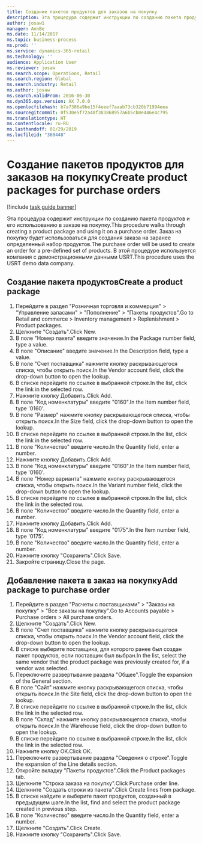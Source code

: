 ```yaml
---
title: Создание пакетов продуктов для заказов на покупку
description: Эта процедура содержит инструкции по созданию пакета продуктов и его использованию в заказе на покупку.
author: josaw1
manager: AnnBe
ms.date: 11/14/2017
ms.topic: business-process
ms.prod: ''
ms.service: dynamics-365-retail
ms.technology: ''
audience: Application User
ms.reviewer: josaw
ms.search.scope: Operations, Retail
ms.search.region: Global
ms.search.industry: Retail
ms.author: josaw
ms.search.validFrom: 2016-06-30
ms.dyn365.ops.version: AX 7.0.0
ms.openlocfilehash: b7a7386a9be15f4eeef7aaab73cb320b71994eea
ms.sourcegitcommit: 0f530e5f72a40f383868957a6b5cb0e446e4c795
ms.translationtype: HT
ms.contentlocale: ru-RU
ms.lasthandoff: 01/29/2019
ms.locfileid: "360448"
---
```

# <a name="create-product-packages-for-purchase-orders"></a><span data-ttu-id="50c18-103">Создание пакетов продуктов для заказов на покупку</span><span class="sxs-lookup"><span data-stu-id="50c18-103">Create product packages for purchase orders</span></span>

[!include [task guide banner](../includes/task-guide-banner.md)]

<span data-ttu-id="50c18-104">Эта процедура содержит инструкции по созданию пакета продуктов и его использованию в заказе на покупку.</span><span class="sxs-lookup"><span data-stu-id="50c18-104">This procedure walks through creating a product package and using it on a purchase order.</span></span> <span data-ttu-id="50c18-105">Заказ на покупку будет использоваться для создания заказа на заранее определенный набор продуктов.</span><span class="sxs-lookup"><span data-stu-id="50c18-105">The purchase order will be used to create an order for a pre-defined set of products.</span></span> <span data-ttu-id="50c18-106">В этой процедуре используется компания с демонстрационными данными USRT.</span><span class="sxs-lookup"><span data-stu-id="50c18-106">This procedure uses the USRT demo data company.</span></span>


## <a name="create-a-product-package"></a><span data-ttu-id="50c18-107">Создание пакета продуктов</span><span class="sxs-lookup"><span data-stu-id="50c18-107">Create a product package</span></span>
1. <span data-ttu-id="50c18-108">Перейдите в раздел "Розничная торговля и коммерция" > "Управление запасами" > "Пополнение" > "Пакеты продуктов".</span><span class="sxs-lookup"><span data-stu-id="50c18-108">Go to Retail and commerce > Inventory management > Replenishment > Product packages.</span></span>
2. <span data-ttu-id="50c18-109">Щелкните "Создать".</span><span class="sxs-lookup"><span data-stu-id="50c18-109">Click New.</span></span>
3. <span data-ttu-id="50c18-110">В поле "Номер пакета" введите значение.</span><span class="sxs-lookup"><span data-stu-id="50c18-110">In the Package number field, type a value.</span></span>
4. <span data-ttu-id="50c18-111">В поле "Описание" введите значение.</span><span class="sxs-lookup"><span data-stu-id="50c18-111">In the Description field, type a value.</span></span>
5. <span data-ttu-id="50c18-112">В поле "Счет поставщика" нажмите кнопку раскрывающегося списка, чтобы открыть поиск.</span><span class="sxs-lookup"><span data-stu-id="50c18-112">In the Vendor account field, click the drop-down button to open the lookup.</span></span>
6. <span data-ttu-id="50c18-113">В списке перейдите по ссылке в выбранной строке.</span><span class="sxs-lookup"><span data-stu-id="50c18-113">In the list, click the link in the selected row.</span></span>
7. <span data-ttu-id="50c18-114">Нажмите кнопку Добавить.</span><span class="sxs-lookup"><span data-stu-id="50c18-114">Click Add.</span></span>
8. <span data-ttu-id="50c18-115">В поле "Код номенклатуры" введите "0160".</span><span class="sxs-lookup"><span data-stu-id="50c18-115">In the Item number field, type '0160'.</span></span>
9. <span data-ttu-id="50c18-116">В поле "Размер" нажмите кнопку раскрывающегося списка, чтобы открыть поиск.</span><span class="sxs-lookup"><span data-stu-id="50c18-116">In the Size field, click the drop-down button to open the lookup.</span></span>
10. <span data-ttu-id="50c18-117">В списке перейдите по ссылке в выбранной строке.</span><span class="sxs-lookup"><span data-stu-id="50c18-117">In the list, click the link in the selected row.</span></span>
11. <span data-ttu-id="50c18-118">В поле "Количество" введите число.</span><span class="sxs-lookup"><span data-stu-id="50c18-118">In the Quantity field, enter a number.</span></span>
12. <span data-ttu-id="50c18-119">Нажмите кнопку Добавить.</span><span class="sxs-lookup"><span data-stu-id="50c18-119">Click Add.</span></span>
13. <span data-ttu-id="50c18-120">В поле "Код номенклатуры" введите "0160".</span><span class="sxs-lookup"><span data-stu-id="50c18-120">In the Item number field, type '0160'.</span></span>
14. <span data-ttu-id="50c18-121">В поле "Номер варианта" нажмите кнопку раскрывающегося списка, чтобы открыть поиск.</span><span class="sxs-lookup"><span data-stu-id="50c18-121">In the Variant number field, click the drop-down button to open the lookup.</span></span>
15. <span data-ttu-id="50c18-122">В списке перейдите по ссылке в выбранной строке.</span><span class="sxs-lookup"><span data-stu-id="50c18-122">In the list, click the link in the selected row.</span></span>
16. <span data-ttu-id="50c18-123">В поле "Количество" введите число.</span><span class="sxs-lookup"><span data-stu-id="50c18-123">In the Quantity field, enter a number.</span></span>
17. <span data-ttu-id="50c18-124">Нажмите кнопку Добавить.</span><span class="sxs-lookup"><span data-stu-id="50c18-124">Click Add.</span></span>
18. <span data-ttu-id="50c18-125">В поле "Код номенклатуры" введите "0175".</span><span class="sxs-lookup"><span data-stu-id="50c18-125">In the Item number field, type '0175'.</span></span>
19. <span data-ttu-id="50c18-126">В поле "Количество" введите число.</span><span class="sxs-lookup"><span data-stu-id="50c18-126">In the Quantity field, enter a number.</span></span>
20. <span data-ttu-id="50c18-127">Нажмите кнопку "Сохранить".</span><span class="sxs-lookup"><span data-stu-id="50c18-127">Click Save.</span></span>
21. <span data-ttu-id="50c18-128">Закройте страницу.</span><span class="sxs-lookup"><span data-stu-id="50c18-128">Close the page.</span></span>

## <a name="add-package-to-purchase-order"></a><span data-ttu-id="50c18-129">Добавление пакета в заказ на покупку</span><span class="sxs-lookup"><span data-stu-id="50c18-129">Add package to purchase order</span></span>
1. <span data-ttu-id="50c18-130">Перейдите в раздел "Расчеты с поставщиками" > "Заказы на покупку" > "Все заказы на покупку".</span><span class="sxs-lookup"><span data-stu-id="50c18-130">Go to Accounts payable > Purchase orders > All purchase orders.</span></span>
2. <span data-ttu-id="50c18-131">Щелкните "Создать".</span><span class="sxs-lookup"><span data-stu-id="50c18-131">Click New.</span></span>
3. <span data-ttu-id="50c18-132">В поле "Счет поставщика" нажмите кнопку раскрывающегося списка, чтобы открыть поиск.</span><span class="sxs-lookup"><span data-stu-id="50c18-132">In the Vendor account field, click the drop-down button to open the lookup.</span></span>
4. <span data-ttu-id="50c18-133">В списке выберите поставщика, для которого ранее был создан пакет продуктов, если поставщик был выбран.</span><span class="sxs-lookup"><span data-stu-id="50c18-133">In the list, select the same vendor that the product package was previously created for, if a vendor was selected.</span></span>
5. <span data-ttu-id="50c18-134">Переключите развертывание раздела "Общее".</span><span class="sxs-lookup"><span data-stu-id="50c18-134">Toggle the expansion of the General section.</span></span>
6. <span data-ttu-id="50c18-135">В поле "Сайт" нажмите кнопку раскрывающегося списка, чтобы открыть поиск.</span><span class="sxs-lookup"><span data-stu-id="50c18-135">In the Site field, click the drop-down button to open the lookup.</span></span>
7. <span data-ttu-id="50c18-136">В списке перейдите по ссылке в выбранной строке.</span><span class="sxs-lookup"><span data-stu-id="50c18-136">In the list, click the link in the selected row.</span></span>
8. <span data-ttu-id="50c18-137">В поле "Склад" нажмите кнопку раскрывающегося списка, чтобы открыть поиск.</span><span class="sxs-lookup"><span data-stu-id="50c18-137">In the Warehouse field, click the drop-down button to open the lookup.</span></span>
9. <span data-ttu-id="50c18-138">В списке перейдите по ссылке в выбранной строке.</span><span class="sxs-lookup"><span data-stu-id="50c18-138">In the list, click the link in the selected row.</span></span>
10. <span data-ttu-id="50c18-139">Нажмите кнопку OK.</span><span class="sxs-lookup"><span data-stu-id="50c18-139">Click OK.</span></span>
11. <span data-ttu-id="50c18-140">Переключите развертывание раздела "Сведения о строке".</span><span class="sxs-lookup"><span data-stu-id="50c18-140">Toggle the expansion of the Line details section.</span></span>
12. <span data-ttu-id="50c18-141">Откройте вкладку "Пакеты продуктов".</span><span class="sxs-lookup"><span data-stu-id="50c18-141">Click the Product packages tab.</span></span>
13. <span data-ttu-id="50c18-142">Щелкните "Строка заказа на покупку".</span><span class="sxs-lookup"><span data-stu-id="50c18-142">Click Purchase order line.</span></span>
14. <span data-ttu-id="50c18-143">Щелкните "Создать строки из пакета".</span><span class="sxs-lookup"><span data-stu-id="50c18-143">Click Create lines from package.</span></span>
15. <span data-ttu-id="50c18-144">В списке найдите и выберите пакет продуктов, созданный в предыдущем шаге.</span><span class="sxs-lookup"><span data-stu-id="50c18-144">In the list, find and select the product package created in previous step.</span></span>
16. <span data-ttu-id="50c18-145">В поле "Количество" введите число.</span><span class="sxs-lookup"><span data-stu-id="50c18-145">In the Quantity field, enter a number.</span></span>
17. <span data-ttu-id="50c18-146">Щелкните "Создать".</span><span class="sxs-lookup"><span data-stu-id="50c18-146">Click Create.</span></span>
18. <span data-ttu-id="50c18-147">Нажмите кнопку "Сохранить".</span><span class="sxs-lookup"><span data-stu-id="50c18-147">Click Save.</span></span>

